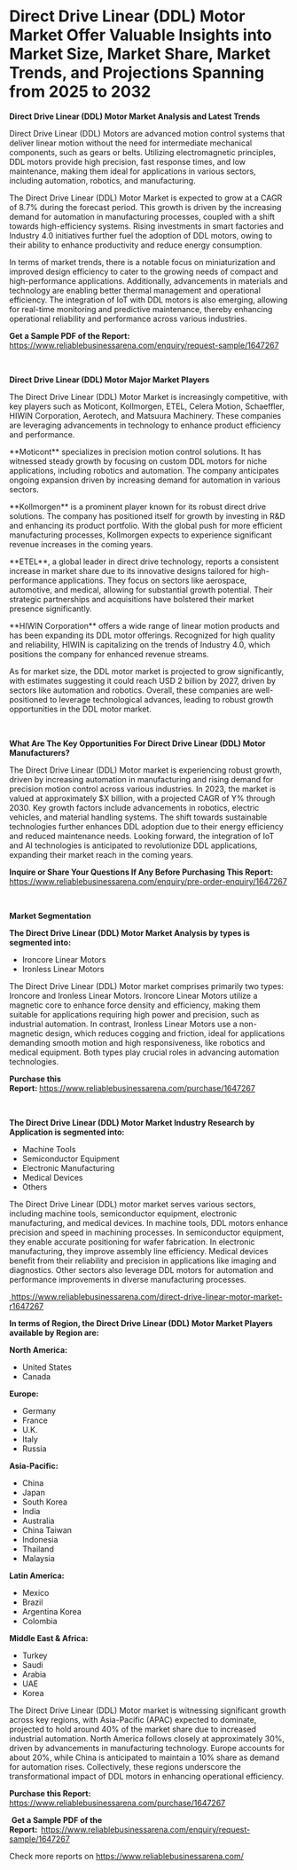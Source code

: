 <p><h1>Direct Drive Linear (DDL) Motor Market Offer Valuable Insights into Market Size, Market Share, Market Trends, and Projections Spanning from 2025 to 2032</h1></p><p><strong>Direct Drive Linear (DDL) Motor Market Analysis and Latest Trends</strong></p>
<p><p>Direct Drive Linear (DDL) Motors are advanced motion control systems that deliver linear motion without the need for intermediate mechanical components, such as gears or belts. Utilizing electromagnetic principles, DDL motors provide high precision, fast response times, and low maintenance, making them ideal for applications in various sectors, including automation, robotics, and manufacturing.</p><p>The Direct Drive Linear (DDL) Motor Market is expected to grow at a CAGR of 8.7% during the forecast period. This growth is driven by the increasing demand for automation in manufacturing processes, coupled with a shift towards high-efficiency systems. Rising investments in smart factories and Industry 4.0 initiatives further fuel the adoption of DDL motors, owing to their ability to enhance productivity and reduce energy consumption.</p><p>In terms of market trends, there is a notable focus on miniaturization and improved design efficiency to cater to the growing needs of compact and high-performance applications. Additionally, advancements in materials and technology are enabling better thermal management and operational efficiency. The integration of IoT with DDL motors is also emerging, allowing for real-time monitoring and predictive maintenance, thereby enhancing operational reliability and performance across various industries.</p></p>
<p><strong>Get a Sample PDF of the Report:&nbsp;</strong> <a href="https://www.reliablebusinessarena.com/enquiry/request-sample/1647267?utm_campaign=2175&utm_medium=2&utm_source=Github&utm_content=ia&utm_term=29032025&utm_id=direct-drive-linear-ddl-motor">https://www.reliablebusinessarena.com/enquiry/request-sample/1647267</a></p>
<p>&nbsp;</p>
<p><strong>Direct Drive Linear (DDL) Motor Major Market Players</strong></p>
<p><p>The Direct Drive Linear (DDL) Motor Market is increasingly competitive, with key players such as Moticont, Kollmorgen, ETEL, Celera Motion, Schaeffler, HIWIN Corporation, Aerotech, and Matsuura Machinery. These companies are leveraging advancements in technology to enhance product efficiency and performance.</p><p>**Moticont** specializes in precision motion control solutions. It has witnessed steady growth by focusing on custom DDL motors for niche applications, including robotics and automation. The company anticipates ongoing expansion driven by increasing demand for automation in various sectors.</p><p>**Kollmorgen** is a prominent player known for its robust direct drive solutions. The company has positioned itself for growth by investing in R&D and enhancing its product portfolio. With the global push for more efficient manufacturing processes, Kollmorgen expects to experience significant revenue increases in the coming years.</p><p>**ETEL**, a global leader in direct drive technology, reports a consistent increase in market share due to its innovative designs tailored for high-performance applications. They focus on sectors like aerospace, automotive, and medical, allowing for substantial growth potential. Their strategic partnerships and acquisitions have bolstered their market presence significantly.</p><p>**HIWIN Corporation** offers a wide range of linear motion products and has been expanding its DDL motor offerings. Recognized for high quality and reliability, HIWIN is capitalizing on the trends of Industry 4.0, which positions the company for enhanced revenue streams.</p><p>As for market size, the DDL motor market is projected to grow significantly, with estimates suggesting it could reach USD 2 billion by 2027, driven by sectors like automation and robotics. Overall, these companies are well-positioned to leverage technological advances, leading to robust growth opportunities in the DDL motor market.</p></p>
<p>&nbsp;</p>
<p><strong>What Are The Key Opportunities For Direct Drive Linear (DDL) Motor Manufacturers?</strong></p>
<p><p>The Direct Drive Linear (DDL) Motor market is experiencing robust growth, driven by increasing automation in manufacturing and rising demand for precision motion control across various industries. In 2023, the market is valued at approximately $X billion, with a projected CAGR of Y% through 2030. Key growth factors include advancements in robotics, electric vehicles, and material handling systems. The shift towards sustainable technologies further enhances DDL adoption due to their energy efficiency and reduced maintenance needs. Looking forward, the integration of IoT and AI technologies is anticipated to revolutionize DDL applications, expanding their market reach in the coming years.</p></p>
<p><strong>Inquire or Share Your Questions If Any Before Purchasing This Report:</strong> <a href="https://www.reliablebusinessarena.com/enquiry/pre-order-enquiry/1647267?utm_campaign=2175&utm_medium=2&utm_source=Github&utm_content=ia&utm_term=29032025&utm_id=direct-drive-linear-ddl-motor">https://www.reliablebusinessarena.com/enquiry/pre-order-enquiry/1647267</a></p>
<p>&nbsp;</p>
<p><strong>Market Segmentation</strong></p>
<p><strong>The Direct Drive Linear (DDL) Motor Market Analysis by types is segmented into:</strong></p>
<p><ul><li>Ironcore Linear Motors</li><li>Ironless Linear Motors</li></ul></p>
<p><p>The Direct Drive Linear (DDL) Motor market comprises primarily two types: Ironcore and Ironless Linear Motors. Ironcore Linear Motors utilize a magnetic core to enhance force density and efficiency, making them suitable for applications requiring high power and precision, such as industrial automation. In contrast, Ironless Linear Motors use a non-magnetic design, which reduces cogging and friction, ideal for applications demanding smooth motion and high responsiveness, like robotics and medical equipment. Both types play crucial roles in advancing automation technologies.</p></p>
<p><strong>Purchase this Report:&nbsp;</strong><a href="https://www.reliablebusinessarena.com/purchase/1647267?utm_campaign=2175&utm_medium=2&utm_source=Github&utm_content=ia&utm_term=29032025&utm_id=direct-drive-linear-ddl-motor">https://www.reliablebusinessarena.com/purchase/1647267</a></p>
<p>&nbsp;</p>
<p><strong>The Direct Drive Linear (DDL) Motor Market Industry Research by Application is segmented into:</strong></p>
<p><ul><li>Machine Tools</li><li>Semiconductor Equipment</li><li>Electronic Manufacturing</li><li>Medical Devices</li><li>Others</li></ul></p>
<p><p>The Direct Drive Linear (DDL) motor market serves various sectors, including machine tools, semiconductor equipment, electronic manufacturing, and medical devices. In machine tools, DDL motors enhance precision and speed in machining processes. In semiconductor equipment, they enable accurate positioning for wafer fabrication. In electronic manufacturing, they improve assembly line efficiency. Medical devices benefit from their reliability and precision in applications like imaging and diagnostics. Other sectors also leverage DDL motors for automation and performance improvements in diverse manufacturing processes.</p></p>
<p><a href="https://www.reliablebusinessarena.com/direct-drive-linear-motor-market-r1647267?utm_campaign=2175&utm_medium=2&utm_source=Github&utm_content=ia&utm_term=29032025&utm_id=direct-drive-linear-ddl-motor">&nbsp;https://www.reliablebusinessarena.com/direct-drive-linear-motor-market-r1647267</a></p>
<p><strong>In terms of Region, the Direct Drive Linear (DDL) Motor Market Players available by Region are:</strong></p>
<p>
    <p> <strong> North America: </strong>
        <ul>
            <li>United States</li>
            <li>Canada</li>
        </ul>
        </p> 
    <p> <strong> Europe: </strong>
        <ul>
            <li>Germany</li>
            <li>France</li>
            <li>U.K.</li>
            <li>Italy</li>
            <li>Russia</li>
        </ul>
        </p> 
    <p> <strong> Asia-Pacific: </strong>
        <ul>
            <li>China</li>
            <li>Japan</li>
            <li>South Korea</li>
            <li>India</li>
            <li>Australia</li>
            <li>China Taiwan</li>
            <li>Indonesia</li>
            <li>Thailand</li>
            <li>Malaysia</li>
        </ul>
        </p> 
    <p> <strong> Latin America: </strong>
        <ul>
            <li>Mexico</li>
            <li>Brazil</li>
            <li>Argentina Korea</li>
            <li>Colombia</li>
        </ul>
        </p> 
    <p> <strong> Middle East & Africa: </strong>
        <ul>
            <li>Turkey</li>
            <li>Saudi</li>
            <li>Arabia</li>
            <li>UAE</li>
            <li>Korea</li>
        </ul>
    </p>
    </p>
<p><p>The Direct Drive Linear (DDL) Motor market is witnessing significant growth across key regions, with Asia-Pacific (APAC) expected to dominate, projected to hold around 40% of the market share due to increased industrial automation. North America follows closely at approximately 30%, driven by advancements in manufacturing technology. Europe accounts for about 20%, while China is anticipated to maintain a 10% share as demand for automation rises. Collectively, these regions underscore the transformational impact of DDL motors in enhancing operational efficiency.</p></p>
<p><strong>Purchase this Report: </strong><a href="https://www.reliablebusinessarena.com/purchase/1647267?utm_campaign=2175&utm_medium=2&utm_source=Github&utm_content=ia&utm_term=29032025&utm_id=direct-drive-linear-ddl-motor">https://www.reliablebusinessarena.com/purchase/1647267</a></p>
<p>&nbsp;<strong>Get a Sample PDF of the Report:&nbsp;&nbsp;</strong><a href="https://www.reliablebusinessarena.com/enquiry/request-sample/1647267?utm_campaign=2175&utm_medium=2&utm_source=Github&utm_content=ia&utm_term=29032025&utm_id=direct-drive-linear-ddl-motor">https://www.reliablebusinessarena.com/enquiry/request-sample/1647267</a></p>
<p><strong></strong></p>
<p>Check more reports on <a href="https://www.reliablebusinessarena.com/?utm_campaign=2175&utm_medium=2&utm_source=Github&utm_content=ia&utm_term=29032025&utm_id=direct-drive-linear-ddl-motor">https://www.reliablebusinessarena.com/</a></p>